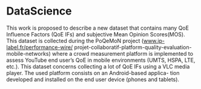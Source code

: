 # DataScience

This work is proposed to describe a new dataset that contains many QoE Influence Factors (QoE IFs) and subjective Mean Opinion Scores(MOS). This dataset is collected during the PoQeMoN project (www.ip-label.fr/performance-wire/ projet-collaboratif-platform-quality-evaluation-mobile-networks) where a crowd measurement platform is implemented to assess YouTube end user’s QoE in mobile environments (UMTS, HSPA, LTE, etc.). This dataset concerns collecting a lot of QoE IFs using a VLC media player. The used platform consists on an Android-based applica- tion developed and installed on the end user device (phones and tablets). 
